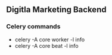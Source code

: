 ## Digitla Marketing Backend

### Celery commands

* celery -A core worker -l info
* celery -A core beat -l info